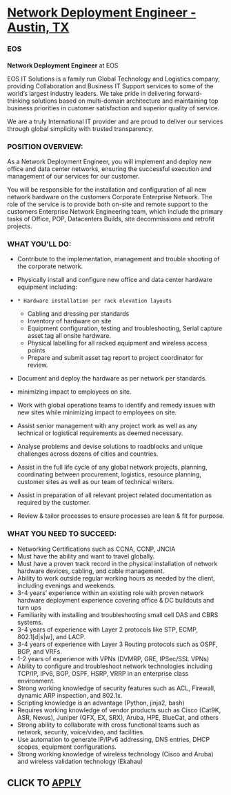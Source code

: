 # [Network Deployment Engineer - Austin, TX](https://www.remotewlb.com/apply/network-deployment-engineer-austin-tx)  
### EOS  
####  

**Network Deployment Engineer** at EOS

EOS IT Solutions is a family run Global Technology and Logistics company, providing Collaboration and Business IT Support services to some of the world’s largest industry leaders. We take pride in delivering forward-thinking solutions based on multi-domain architecture and maintaining top business priorities in customer satisfaction and superior quality of service.

We are a truly International IT provider and are proud to deliver our services through global simplicity with trusted transparency.

### POSITION OVERVIEW:

As a Network Deployment Engineer, you will implement and deploy new office and data center networks, ensuring the successful execution and management of our services for our customer.

You will be responsible for the installation and configuration of all new network hardware on the customers Corporate Enterprise Network. The role of the service is to provide both on-site and remote support to the customers Enterprise Network Engineering team, which include the primary tasks of Office, POP, Datacenters Builds, site decommissions and retrofit projects.

### WHAT YOU'LL DO:

  * Contribute to the implementation, management and trouble shooting of the corporate network. 

  * Physically install and configure new office and data center hardware equipment including: 

  *     * Hardware installation per rack elevation layouts 
    * Cabling and dressing per standards 
    * Inventory of hardware on site 
    * Equipment configuration, testing and troubleshooting, Serial capture asset tag all onsite hardware.
    * Physical labelling for all racked equipment and wireless access points 
    * Prepare and submit asset tag report to project coordinator for review. 

  * Document and deploy the hardware as per network per standards. 

  * minimizing impact to employees on site. 
  * Work with global operations teams to identify and remedy issues with new sites while minimizing impact to employees on site. 
  * Assist senior management with any project work as well as any technical or logistical requirements as deemed necessary. 
  * Analyse problems and devise solutions to roadblocks and unique challenges across dozens of cities and countries. 
  * Assist in the full life cycle of any global network projects, planning, coordinating between procurement, logistics, resource planning, customer sites as well as our team of technical writers. 
  * Assist in preparation of all relevant project related documentation as required by the customer. 
  * Review & tailor processes to ensure processes are lean & fit for purpose. 

### WHAT YOU NEED TO SUCCEED:

  * Networking Certifications such as CCNA, CCNP, JNCIA 
  * Must have the ability and want to travel globally.
  * Must have a proven track record in the physical installation of network hardware devices, cabling, and cable management.
  * Ability to work outside regular working hours as needed by the client, including evenings and weekends. 
  * 3-4 years’ experience within an existing role with proven network hardware deployment experience covering office & DC buildouts and turn ups 
  * Familiarity with installing and troubleshooting small cell DAS and CBRS systems. 
  * 3-4 years of experience with Layer 2 protocols like STP, ECMP, 802.1[d|s|w], and LACP. 
  * 3-4 years of experience with Layer 3 Routing protocols such as OSPF, BGP, and VRFs. 
  * 1-2 years of experience with VPNs (DVMRP, GRE, IPSec/SSL VPNs) 
  * Ability to configure and troubleshoot network technologies including TCP/IP, IPv6, BGP, OSPF, HSRP, VRRP in an enterprise class environment. 
  * Strong working knowledge of security features such as ACL, Firewall, dynamic ARP inspection, and 802.1x. 
  * Scripting knowledge is an advantage (Python, jinja2, bash) 
  * Requires working knowledge of vendor products such as Cisco (Cat9K, ASR, Nexus), Juniper (QFX, EX, SRX), Aruba, HPE, BlueCat, and others 
  * Strong ability to collaborate with cross functional teams such as network, security, voice/video, and facilities. 
  * Use automation to generate IP/IPv6 addressing, DNS entries, DHCP scopes, equipment configurations. 
  * Strong working knowledge of wireless technology (Cisco and Aruba) and wireless validation technology (Ekahau) 

  
## CLICK TO [APPLY](https://www.remotewlb.com/apply/network-deployment-engineer-austin-tx)


